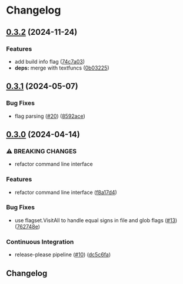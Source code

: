 # Changelog

## [0.3.2](https://github.com/bluebrown/go-template-cli/compare/v0.3.1...v0.3.2) (2024-11-24)


### Features

* add build info flag ([74c7a03](https://github.com/bluebrown/go-template-cli/commit/74c7a03440846c93f7a859a8d7a1dc3c5f4249ca))
* **deps:** merge with textfuncs ([0b03225](https://github.com/bluebrown/go-template-cli/commit/0b03225988f159aa4245a1fa8e062e0026c6054c))

## [0.3.1](https://github.com/bluebrown/go-template-cli/compare/v0.3.0...v0.3.1) (2024-05-07)


### Bug Fixes

* flag parsing ([#20](https://github.com/bluebrown/go-template-cli/issues/20)) ([8592ace](https://github.com/bluebrown/go-template-cli/commit/8592ace899123bfaf86e888900b9fe72e836c5a1))

## [0.3.0](https://github.com/bluebrown/go-template-cli/compare/v0.2.0...v0.3.0) (2024-04-14)


### ⚠ BREAKING CHANGES

* refactor command line interface

### Features

* refactor command line interface ([f8a17d4](https://github.com/bluebrown/go-template-cli/commit/f8a17d4b848f82374049f575c2814f8f1eddfce3))


### Bug Fixes

* use flagset.VisitAll to handle equal signs in file and glob flags ([#13](https://github.com/bluebrown/go-template-cli/issues/13)) ([762748e](https://github.com/bluebrown/go-template-cli/commit/762748e27b0799419f467652384202a3e39b0ae6))


### Continuous Integration

* release-please pipeline ([#10](https://github.com/bluebrown/go-template-cli/issues/10)) ([dc5c6fa](https://github.com/bluebrown/go-template-cli/commit/dc5c6fa7f5cd497367548c2997c601033abab76b))

## Changelog
